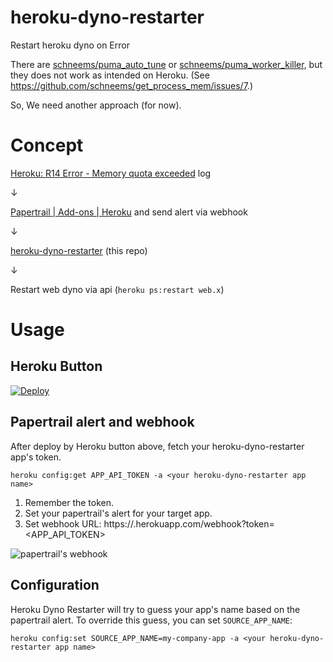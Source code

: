 # heroku-dyno-restarter
Restart heroku dyno on Error

There are [schneems/puma_auto_tune](https://github.com/schneems/puma_auto_tune) or [schneems/puma_worker_killer](https://github.com/schneems/puma_worker_killer), but they does not work as intended on Heroku. (See https://github.com/schneems/get_process_mem/issues/7.)

So, We need another approach (for now).

# Concept
[Heroku: R14 Error - Memory quota exceeded](https://devcenter.heroku.com/articles/error-codes#r14-memory-quota-exceeded) log

↓

[Papertrail | Add-ons | Heroku](https://addons.heroku.com/papertrail) and send alert via webhook

↓

[heroku-dyno-restarter](https://github.com/fukayatsu/heroku-dyno-restarter) (this repo)

↓

Restart web dyno via api (`heroku ps:restart web.x`)

# Usage

## Heroku Button

[![Deploy](https://www.herokucdn.com/deploy/button.png)](https://heroku.com/deploy)

## Papertrail alert and webhook

After deploy by Heroku button above, fetch your heroku-dyno-restarter app's token.

```
heroku config:get APP_API_TOKEN -a <your heroku-dyno-restarter app name>
```

1. Remember the token.
2. Set your papertrail's alert for your target app.
3. Set webhook URL: https://<your heroku-dyno-restarter app name>.herokuapp.com/webhook?token=<APP_API_TOKEN>

![papertrail's webhook](https://user-images.githubusercontent.com/536118/29061708-e495b9d0-7c59-11e7-96a6-13c73d04abb6.png)

## Configuration

Heroku Dyno Restarter will try to guess your app's name based on the papertrail alert. To override this guess,
you can set `SOURCE_APP_NAME`:

```
heroku config:set SOURCE_APP_NAME=my-company-app -a <your heroku-dyno-restarter app name>
```

